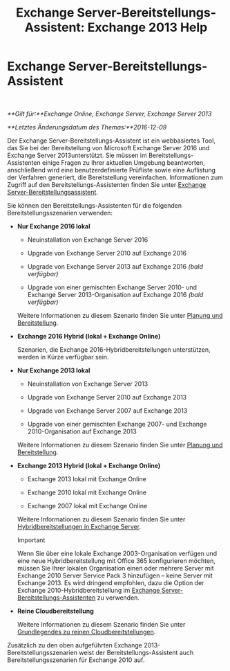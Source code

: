 ﻿---
title: 'Exchange Server-Bereitstellungs-Assistent: Exchange 2013 Help'
TOCTitle: Exchange Server-Bereitstellungs-Assistent
ms:assetid: 95f493d3-2c4f-48f3-a120-d4aadc448402
ms:mtpsurl: https://technet.microsoft.com/de-de/library/JJ218681(v=EXCHG.150)
ms:contentKeyID: 50476285
ms.date: 04/24/2018
mtps_version: v=EXCHG.150
ms.translationtype: HT
---

# Exchange Server-Bereitstellungs-Assistent

 

_**Gilt für:**Exchange Online, Exchange Server, Exchange Server 2013_

_**Letztes Änderungsdatum des Themas:**2016-12-09_

Der Exchange Server-Bereitstellungs-Assistent ist ein webbasiertes Tool, das Sie bei der Bereitstellung von Microsoft Exchange Server 2016 und Exchange Server 2013unterstützt. Sie müssen im Bereitstellungs-Assistenten einige Fragen zu Ihrer aktuellen Umgebung beantworten, anschließend wird eine benutzerdefinierte Prüfliste sowie eine Auflistung der Verfahren generiert, die Bereitstellung vereinfachen. Informationen zum Zugriff auf den Bereitstellungs-Assistenten finden Sie unter [Exchange Server-Bereitstellungsassistent](https://go.microsoft.com/fwlink/p/?linkid=277105).

Sie können den Bereitstellungs-Assistenten für die folgenden Bereitstellungsszenarien verwenden:

  - **Nur Exchange 2016 lokal**
    
      - Neuinstallation von Exchange Server 2016
    
      - Upgrade von Exchange Server 2010 auf Exchange 2016
    
      - Upgrade von Exchange Server 2013 auf Exchange 2016 *(bald verfügbar)*
    
      - Upgrade von einer gemischten Exchange Server 2010- und Exchange Server 2013-Organisation auf Exchange 2016 *(bald verfügbar)*
    
    Weitere Informationen zu diesem Szenario finden Sie unter [Planung und Bereitstellung](planning-and-deployment-for-exchange-2013-installation-instructions.md).

  - **Exchange 2016 Hybrid (lokal + Exchange Online)**
    
    Szenarien, die Exchange 2016-Hybridbereitstellungen unterstützen, werden in Kürze verfügbar sein.

  - **Nur Exchange 2013 lokal**
    
      - Neuinstallation von Exchange Server 2013
    
      - Upgrade von Exchange Server 2010 auf Exchange 2013
    
      - Upgrade von Exchange Server 2007 auf Exchange 2013
    
      - Upgrade von einer gemischten Exchange 2007- und Exchange 2010-Organisation auf Exchange 2013
    
    Weitere Informationen zu diesem Szenario finden Sie unter [Planung und Bereitstellung](planning-and-deployment-for-exchange-2013-installation-instructions.md).

  - **Exchange 2013 Hybrid (lokal + Exchange Online)**
    
      - Exchange 2013 lokal mit Exchange Online
    
      - Exchange 2010 lokal mit Exchange Online
    
      - Exchange 2007 lokal mit Exchange Online
    
    Weitere Informationen zu diesem Szenario finden Sie unter [Hybridbereitstellungen in Exchange Server](https://technet.microsoft.com/de-de/library/jj200581\(v=exchg.150\)).
    

    > [!IMPORTANT]
    > Wenn Sie über eine lokale Exchange 2003-Organisation verfügen und eine neue Hybridbereitstellung mit Office 365 konfigurieren möchten, müssen Sie Ihrer lokalen Organisation einen oder mehrere Server mit Exchange 2010 Server Service Pack 3 hinzufügen – keine Server mit Exchange 2013. Es wird dringend empfohlen, dazu die Option der Exchange 2010-Hybridbereitstellung im <A href="https://technet.microsoft.com/de-de/exdeploy2010">Exchange Server-Bereitstellungs-Assistenten</A> zu verwenden.



  - **Reine Cloudbereitstellung**
    
    Weitere Informationen zu diesem Szenario finden Sie unter [Grundlegendes zu reinen Cloudbereitstellungen](https://technet.microsoft.com/de-de/library/jj938005\(v=exchg.150\)).

Zusätzlich zu den oben aufgeführten Exchange 2013-Bereitstellungsszenarien weist der Bereitstellungs-Assistent auch Bereitstellungsszenarien für Exchange 2010 auf.

